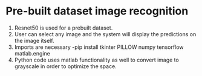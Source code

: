 # Pre-built dataset image recognition

1. Resnet50 is used for a prebuilt dataset.
2. User can select any image and the system will display the predictions on the image itself.
3. Imports are necessary
  -pip install tkinter PILLOW numpy tensorflow matlab.engine
4. Python code uses matlab functionality as well to convert image to grayscale in order to optimize the space.
